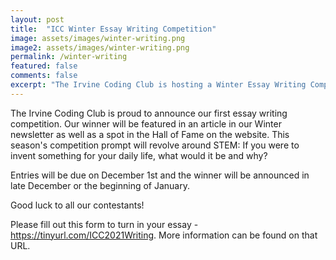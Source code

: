 ```yaml
---
layout: post
title:  "ICC Winter Essay Writing Competition"
image: assets/images/winter-writing.png
image2: assets/images/winter-writing.png
permalink: /winter-writing
featured: false
comments: false
excerpt: "The Irvine Coding Club is hosting a Winter Essay Writing Competition with the theme  "
---
```


The Irvine Coding Club is proud to announce our first essay writing competition. 
Our winner will be featured in an article in our Winter newsletter as well as a spot in the Hall of Fame on the website.
This season's competition prompt will revolve around STEM: If you were to invent something for your daily life, what would it be and why?

Entries will be due on December 1st and the winner will be announced in late December or the beginning of January. 

Good luck to all our contestants!


Please fill out this form to turn in your essay - <a href="https://tinyurl.com/ICC2021Writing">https://tinyurl.com/ICC2021Writing</a>.
More information can be found on that URL. 
